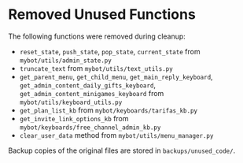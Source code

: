 # Removed Unused Functions

The following functions were removed during cleanup:

- `reset_state`, `push_state`, `pop_state`, `current_state` from `mybot/utils/admin_state.py`
- `truncate_text` from `mybot/utils/text_utils.py`
- `get_parent_menu`, `get_child_menu`, `get_main_reply_keyboard`, `get_admin_content_daily_gifts_keyboard`, `get_admin_content_minigames_keyboard` from `mybot/utils/keyboard_utils.py`
- `get_plan_list_kb` from `mybot/keyboards/tarifas_kb.py`
- `get_invite_link_options_kb` from `mybot/keyboards/free_channel_admin_kb.py`
- `clear_user_data` method from `mybot/utils/menu_manager.py`

Backup copies of the original files are stored in `backups/unused_code/`.
